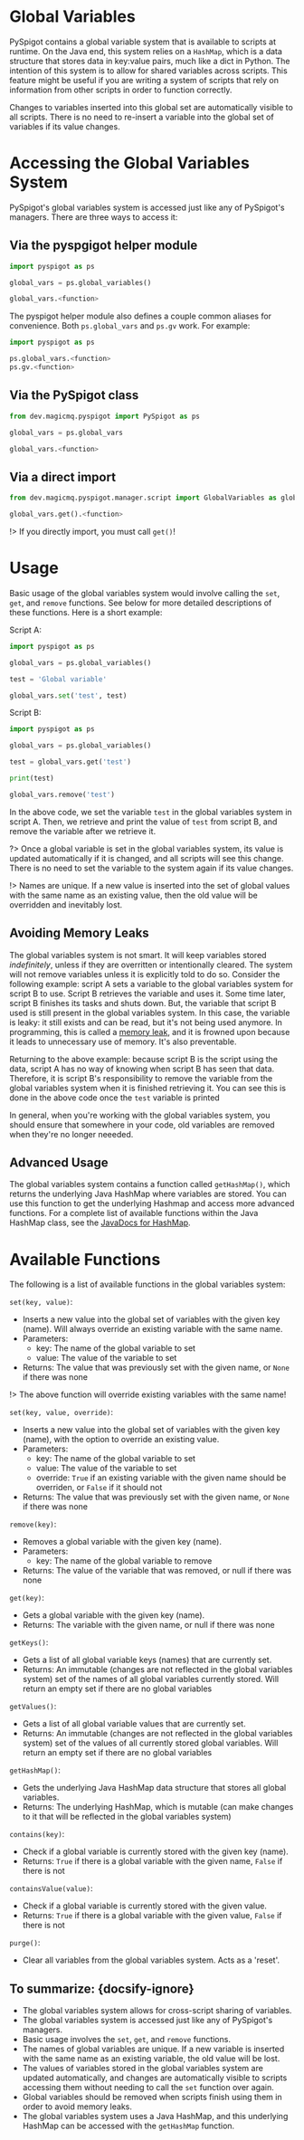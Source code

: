 # Global Variables

PySpigot contains a global variable system that is available to scripts at runtime. On the Java end, this system relies on a `HashMap`, which is a data structure that stores data in key:value pairs, much like a dict in Python. The intention of this system is to allow for shared variables across scripts. This feature might be useful if you are writing a system of scripts that rely on information from other scripts in order to function correctly.

Changes to variables inserted into this global set are automatically visible to all scripts. There is no need to re-insert a variable into the global set of variables if its value changes.

# Accessing the Global Variables System

PySpigot's global variables system is accessed just like any of PySpigot's managers. There are three ways to access it:

## Via the pyspgigot helper module

```python
import pyspigot as ps

global_vars = ps.global_variables()

global_vars.<function>
```

The pyspigot helper module also defines a couple common aliases for convenience. Both `ps.global_vars` and `ps.gv` work. For example:

```python
import pyspigot as ps

ps.global_vars.<function>
ps.gv.<function>
```

## Via the PySpigot class

```python
from dev.magicmq.pyspigot import PySpigot as ps

global_vars = ps.global_vars

global_vars.<function>
```

## Via a direct import

```python
from dev.magicmq.pyspigot.manager.script import GlobalVariables as global_vars

global_vars.get().<function>
```

!> If you directly import, you must call `get()`!

# Usage

Basic usage of the global variables system would involve calling the `set`, `get`, and `remove` functions. See below for more detailed descriptions of these functions. Here is a short example:

Script A:
```python
import pyspigot as ps

global_vars = ps.global_variables()

test = 'Global variable'

global_vars.set('test', test)
```

Script B:
```python
import pyspigot as ps

global_vars = ps.global_variables()

test = global_vars.get('test')

print(test)

global_vars.remove('test')
```

In the above code, we set the variable `test` in the global variables system in script A. Then, we retrieve and print the value of `test` from script B, and remove the variable after we retrieve it.

?> Once a global variable is set in the global variables system, its value is updated automatically if it is changed, and all scripts will see this change. There is no need to set the variable to the system again if its value changes.

!> Names are unique. If a new value is inserted into the set of global values with the same name as an existing value, then the old value will be overridden and inevitably lost.

## Avoiding Memory Leaks

The global variables system is not smart. It will keep variables stored *indefinitely*, unless if they are overritten or intentionally cleared. The system will not remove variables unless it is explicitly told to do so. Consider the following example: script A sets a variable to the global variables system for script B to use. Script B retrieves the variable and uses it. Some time later, script B finishes its tasks and shuts down. But, the variable that script B used is still present in the global variables system. In this case, the variable is leaky: it still exists and can be read, but it's not being used anymore. In programming, this is called a [memory leak](https://en.wikipedia.org/wiki/Memory_leak), and it is frowned upon because it leads to unnecessary use of memory. It's also preventable.

Returning to the above example: because script B is the script using the data, script A has no way of knowing when script B has seen that data. Therefore, it is script B's responsibility to remove the variable from the global variables system when it is finished retrieving it. You can see this is done in the above code once the `test` variable is printed

In general, when you're working with the global variables system, you should ensure that somewhere in your code, old variables are removed when they're no longer neeeded.

## Advanced Usage

The global variables system contains a function called `getHashMap()`, which returns the underlying Java HashMap where variables are stored. You can use this function to get the underlying Hashmap and access more advanced functions. For a complete list of available functions within the Java HashMap class, see the [JavaDocs for HashMap](https://docs.oracle.com/en/java/javase/11/docs/api/java.base/java/util/HashMap.html).

# Available Functions

The following is a list of available functions in the global variables system:

`set(key, value)`:
- Inserts a new value into the global set of variables with the given key (name). Will always override an existing variable with the same name.
- Parameters:
	- key: The name of the global variable to set
	- value: The value of the variable to set
- Returns: The value that was previously set with the given name, or `None` if there was none

!> The above function will override existing variables with the same name!

`set(key, value, override)`:
- Inserts a new value into the global set of variables with the given key (name), with the option to override an existing value.
- Parameters:
	- key: The name of the global variable to set
	- value: The value of the variable to set
	- override: `True` if an existing variable with the given name should be overriden, or `False` if it should not
- Returns: The value that was previously set with the given name, or `None` if there was none

`remove(key)`:
- Removes a global variable with the given key (name).
- Parameters:
	- key: The name of the global variable to remove
- Returns: The value of the variable that was removed, or null if there was none

`get(key)`:
- Gets a global variable with the given key (name).
- Returns: The variable with the given name, or null if there was none

`getKeys()`:
- Gets a list of all global variable keys (names) that are currently set.
- Returns: An immutable (changes are not reflected in the global variables system) set of the names of all global variables currently stored. Will return an empty set if there are no global variables

`getValues()`:
- Gets a list of all global variable values that are currently set.
- Returns: An immutable (changes are not reflected in the global variables system) set of the values of all currently stored global variables. Will return an empty set if there are no global variables

`getHashMap()`:
- Gets the underlying Java HashMap data structure that stores all global variables.
- Returns: The underlying HashMap, which is mutable (can make changes to it that will be reflected in the global variables system)

`contains(key)`:
- Check if a global variable is currently stored with the given key (name).
- Returns: `True` if there is a global variable with the given name, `False` if there is not

`containsValue(value)`:
- Check if a global variable is currently stored with the given value.
- Returns: `True` if there is a global variable with the given value, `False` if there is not

`purge()`:
- Clear all variables from the global variables system. Acts as a 'reset'.

## To summarize: {docsify-ignore}

- The global variables system allows for cross-script sharing of variables.
- The global variables system is accessed just like any of PySpigot's managers.
- Basic usage involves the `set`, `get`, and `remove` functions.
- The names of global variables are unique. If a new variable is inserted with the same name as an existing variable, the old value will be lost.
- The values of variables stored in the global variables system are updated automatically, and changes are automatically visible to scripts accessing them without needing to call the `set` function over again.
- Global variables should be removed when scripts finish using them in order to avoid memory leaks.
- The global variables system uses a Java HashMap, and this underlying HashMap can be accessed with the `getHashMap` function.